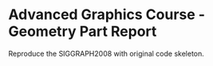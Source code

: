 # Advanced Graphics Course - Geometry Part Report

Reproduce the SIGGRAPH2008 with original code skeleton.
